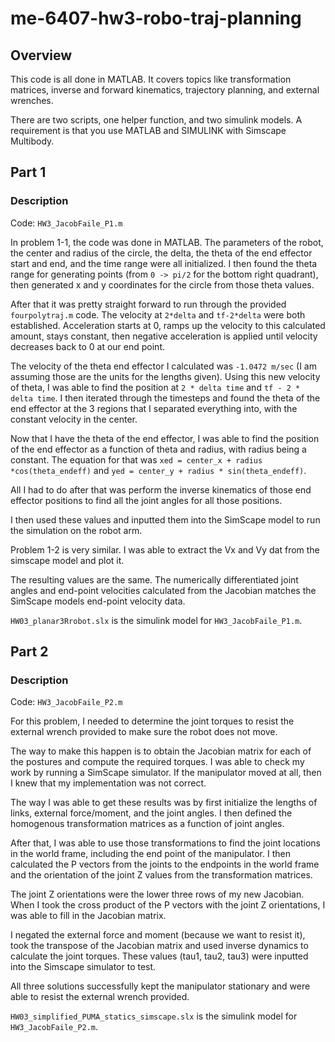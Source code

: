 # me-6407-hw3-robo-traj-planning

## Overview
This code is all done in MATLAB. It covers topics like transformation matrices, inverse and forward kinematics, trajectory planning, and external wrenches.

There are two scripts, one helper function, and two simulink models. A requirement is that you use MATLAB and SIMULINK with Simscape Multibody.


## Part 1
### Description

Code: `HW3_JacobFaile_P1.m`

In problem 1-1, the code was done in MATLAB. The parameters of the robot, the center and radius of the circle, the delta, the theta of the end effector start and end, and the time range were all initialized. I then found the theta range for generating points (from `0 -> pi/2` for the bottom right quadrant), then generated x and y coordinates for the circle from those theta values.

After that it was pretty straight forward to run through the provided `fourpolytraj.m` code. The velocity at `2*delta` and `tf-2*delta` were both established. Acceleration starts at 0, ramps up the velocity to this calculated amount, stays constant, then negative acceleration is applied until velocity decreases back to 0 at our end point.

The velocity of the theta end effector I calculated was `-1.0472 m/sec` (I am assuming those are the units for the lengths given). Using this new velocity of theta, I was able to find the position at `2 * delta time` and `tf - 2 * delta time`. I then iterated through the timesteps and found the theta of the end effector at the 3 regions that I separated everything into, with the constant velocity in the center.

Now that I have the theta of the end effector, I was able to find the position of the end effector as a function of theta and radius, with radius being a constant. The equation for that was `xed = center_x + radius *cos(theta_endeff)` and `yed = center_y + radius * sin(theta_endeff)`.

All I had to do after that was perform the inverse kinematics of those end effector positions to find all the joint angles for all those positions.

I then used these values and inputted them into the SimScape model to run the simulation on the robot arm. 

 
Problem 1-2 is very similar. I was able to extract the Vx and Vy dat from the simscape model and plot it. 

The resulting values are the same. The numerically differentiated joint angles and end-point velocities calculated from the Jacobian matches the SimScape models end-point velocity data.


`HW03_planar3Rrobot.slx` is the simulink model for `HW3_JacobFaile_P1.m`.


## Part 2

### Description

Code: `HW3_JacobFaile_P2.m`

For this problem, I needed to determine the joint torques to resist the external wrench provided to make sure the robot does not move. 

The way to make this happen is to obtain the Jacobian matrix for each of the postures and compute the required torques. I was able to check my work by running a SimScape simulator. If the manipulator moved at all, then I knew that my implementation was not correct.

The way I was able to get these results was by first initialize the lengths of links, external force/moment, and the joint angles. I then defined the homogenous transformation matrices as a function of joint angles. 

After that, I was able to use those transformations to find the joint locations in the world frame, including the end point of the manipulator. I then calculated the P vectors from the joints to the endpoints in the world frame and the orientation of the joint Z values from the transformation matrices.

The joint Z orientations were the lower three rows of my new Jacobian. When I took the cross product of the P vectors with the joint Z orientations, I was able to fill in the Jacobian matrix. 

I negated the external force and moment (because we want to resist it), took the transpose of the Jacobian matrix and used inverse dynamics to calculate the joint torques. These values (tau1, tau2, tau3) were inputted into the Simscape simulator to test. 

All three solutions successfully kept the manipulator stationary and were able to resist the external wrench provided. 


`HW03_simplified_PUMA_statics_simscape.slx` is the simulink model for `HW3_JacobFaile_P2.m`.
